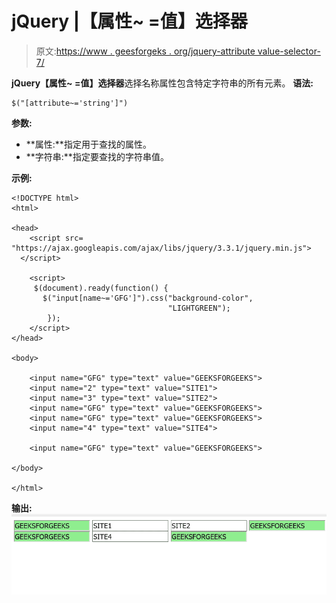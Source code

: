 # jQuery |【属性~ =值】选择器

> 原文:[https://www . geesforgeks . org/jquery-attribute value-selector-7/](https://www.geeksforgeeks.org/jquery-attributevalue-selector-7/)

**jQuery【属性~ =值】选择器**选择名称属性包含特定字符串的所有元素。
**语法:**

```
$("[attribute~='string']")
```

**参数:**

*   **属性:**指定用于查找的属性。
*   **字符串:**指定要查找的字符串值。

**示例:**

```
<!DOCTYPE html>
<html>

<head>
    <script src=
"https://ajax.googleapis.com/ajax/libs/jquery/3.3.1/jquery.min.js">
  </script>

    <script>
     $(document).ready(function() {
       $("input[name~='GFG']").css("background-color",
                                   "LIGHTGREEN");
        });
    </script>
</head>

<body>

    <input name="GFG" type="text" value="GEEKSFORGEEKS">
    <input name="2" type="text" value="SITE1">
    <input name="3" type="text" value="SITE2">
    <input name="GFG" type="text" value="GEEKSFORGEEKS">
    <input name="GFG" type="text" value="GEEKSFORGEEKS">
    <input name="4" type="text" value="SITE4">

    <input name="GFG" type="text" value="GEEKSFORGEEKS">

</body>

</html>
```

**输出:**
![](img/458e1b0db4a58801b904a305d9b352f2.png)